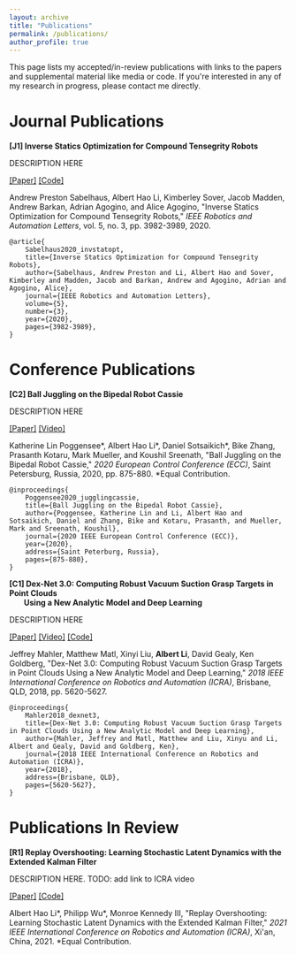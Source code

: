 ```yaml
---
layout: archive
title: "Publications"
permalink: /publications/
author_profile: true
---
```


This page lists my accepted/in-review publications with links to the papers and supplemental material like media or code. If you're interested in any of my research in progress, please contact me directly.

# Journal Publications
**[J1] Inverse Statics Optimization for Compound Tensegrity Robots**

DESCRIPTION HERE

[[Paper]](http://alberthli.github.io/files/invstatopt.pdf) [[Code]](https://github.com/apsabelhaus/tiso)

Andrew Preston Sabelhaus, Albert Hao Li, Kimberley Sover, Jacob Madden, Andrew Barkan, Adrian Agogino, and Alice Agogino, "Inverse Statics Optimization for Compound Tensegrity Robots," _IEEE Robotics and Automation Letters_, vol. 5, no. 3, pp. 3982-3989, 2020.

```
@article{
	Sabelhaus2020_invstatopt,
	title={Inverse Statics Optimization for Compound Tensegrity Robots},
	author={Sabelhaus, Andrew Preston and Li, Albert Hao and Sover, Kimberley and Madden, Jacob and Barkan, Andrew and Agogino, Adrian and Agogino, Alice},
	journal={IEEE Robotics and Automation Letters},
	volume={5},
	number={3},
	year={2020},
	pages={3982-3989},
}
```

# Conference Publications
**[C2] Ball Juggling on the Bipedal Robot Cassie**

DESCRIPTION HERE

[[Paper]](http://alberthli.github.io/files/cassie.pdf) [[Video]](https://www.youtube.com/watch?v=tLrz_R_T6kg)

Katherine Lin Poggensee\*, Albert Hao Li\*, Daniel Sotsaikich\*, Bike Zhang, Prasanth Kotaru, Mark Mueller, and Koushil Sreenath, "Ball Juggling on the Bipedal Robot Cassie," _2020 European Control Conference (ECC)_, Saint Petersburg, Russia, 2020, pp. 875-880. \*Equal Contribution.

```
@inproceedings{
	Poggensee2020_jugglingcassie,
	title={Ball Juggling on the Bipedal Robot Cassie},
	author={Poggensee, Katherine Lin and Li, Albert Hao and Sotsaikich, Daniel and Zhang, Bike and Kotaru, Prasanth, and Mueller, Mark and Sreenath, Koushil},
	journal={2020 IEEE European Control Conference (ECC)},
	year={2020},
	address={Saint Peterburg, Russia},
	pages={875-880},
}
```

**[C1] Dex-Net 3.0: Computing Robust Vacuum Suction Grasp Targets in Point Clouds  
&nbsp;&nbsp;&nbsp;&nbsp;&nbsp;&nbsp;&nbsp;&nbsp;Using a New Analytic Model and Deep Learning**

DESCRIPTION HERE

[[Paper]](http://alberthli.github.io/files/dexnet.pdf) [[Video]](https://www.youtube.com/watch?v=dZIHmcaTJ_c&feature=emb_title) [[Code]](https://github.com/BerkeleyAutomation/dex-net)

Jeffrey Mahler, Matthew Matl, Xinyi Liu, **Albert Li**, David Gealy, Ken Goldberg, "Dex-Net 3.0: Computing Robust Vacuum Suction Grasp Targets in Point Clouds Using a New Analytic Model and Deep Learning," _2018 IEEE International Conference on Robotics and Automation (ICRA)_, Brisbane, QLD, 2018, pp. 5620-5627.

```
@inproceedings{
	Mahler2018_dexnet3,
	title={Dex-Net 3.0: Computing Robust Vacuum Suction Grasp Targets in Point Clouds Using a New Analytic Model and Deep Learning},
	author={Mahler, Jeffrey and Matl, Matthew and Liu, Xinyu and Li, Albert and Gealy, David and Goldberg, Ken},
	journal={2018 IEEE International Conference on Robotics and Automation (ICRA)},
	year={2018},
	address={Brisbane, QLD},
	pages={5620-5627},
}
```

# Publications In Review

**[R1] Replay Overshooting: Learning Stochastic Latent Dynamics with the Extended Kalman Filter**

DESCRIPTION HERE. TODO: add link to ICRA video

[[Paper]](http://alberthli.github.io/files/ro_submitted.pdf) [[Code]](https://github.com/wuphilipp/replay-overshooting)

Albert Hao Li\*, Philipp Wu\*, Monroe Kennedy III, "Replay Overshooting: Learning Stochastic Latent Dynamics with the Extended Kalman Filter," _2021 IEEE International Conference on Robotics and Automation (ICRA)_, Xi'an, China, 2021. \*Equal Contribution.
